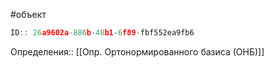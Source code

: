 #объект

```javascript
ID:: 26a9602a-886b-48b1-6f89-fbf552ea9fb6
```

Определения:: [[Опр. Ортонормированного базиса (ОНБ)]]